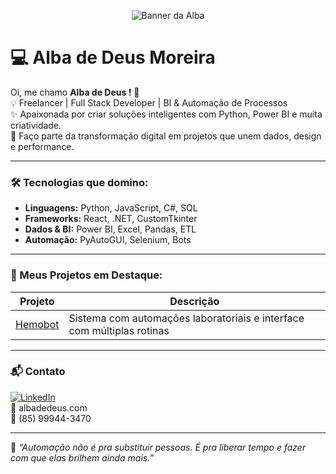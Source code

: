<p align="center">
  <img src="https://github.com/adeusq/portifolio-adeusq/blob/main/banner.png?raw=true" alt="Banner da Alba">
</p>

# 💻 Alba de Deus Moreira

Oi, me chamo **Alba de Deus !** 👋  
💡 Freelancer | Full Stack Developer | BI & Automação de Processos  
✨ Apaixonada por criar soluções inteligentes com Python, Power BI e muita criatividade.  
🚀 Faço parte da transformação digital em projetos que unem dados, design e performance.

---

### 🛠️ Tecnologias que domino:
- **Linguagens:** Python, JavaScript, C#, SQL  
- **Frameworks:** React, .NET, CustomTkinter  
- **Dados & BI:** Power BI, Excel, Pandas, ETL  
- **Automação:** PyAutoGUI, Selenium, Bots

---

### 📌 Meus Projetos em Destaque:
| Projeto | Descrição |
|--------|-----------|
| [Hemobot](https://github.com/seu-usuario/hemobot) | Sistema com automações laboratoriais e interface com múltiplas rotinas |

---

### 📬 Contato

[![LinkedIn](https://img.shields.io/badge/-LinkedIn-0A66C2?style=flat&logo=linkedin&logoColor=white)](https://www.linkedin.com/in/seu-usuario)  
📧 albadedeus.com  
📱 (85) 99944-3470

---

🧠 _“Automação não é pra substituir pessoas. É pra liberar tempo e fazer com que elas brilhem ainda mais.”_

